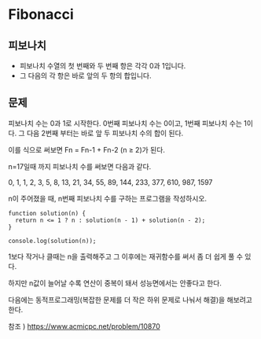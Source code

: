 # Fibonacci

## 피보나치

- 피보나치 수열의 첫 번째와 두 번째 항은 각각 0과 1입니다.
- 그 다음의 각 항은 바로 앞의 두 항의 합입니다.

## 문제

피보나치 수는 0과 1로 시작한다. 0번째 피보나치 수는 0이고, 1번째 피보나치 수는 1이다. 그 다음 2번째 부터는 바로 앞 두 피보나치 수의 합이 된다.

이를 식으로 써보면 Fn = Fn-1 + Fn-2 (n ≥ 2)가 된다.

n=17일때 까지 피보나치 수를 써보면 다음과 같다.

0, 1, 1, 2, 3, 5, 8, 13, 21, 34, 55, 89, 144, 233, 377, 610, 987, 1597

n이 주어졌을 때, n번째 피보나치 수를 구하는 프로그램을 작성하시오.

```
function solution(n) {
  return n <= 1 ? n : solution(n - 1) + solution(n - 2);
}

console.log(solution(n));
```

1보다 작거나 클때는 n을 출력해주고 그 이후에는 재귀함수를 써서 좀 더 쉽게 풀 수 있다.

하지만 n값이 늘어날 수록 연산이 중복이 돼서 성능면에서는 안좋다고 한다.

다음에는
동적프로그래밍(복잡한 문제를 더 작은 하위 문제로 나눠서 해결)을 해보려고 한다.

참조 ) https://www.acmicpc.net/problem/10870
